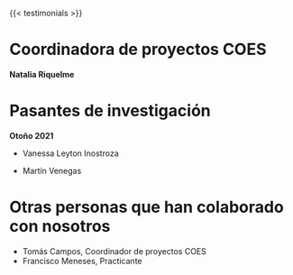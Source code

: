 ---
---
{{< testimonials >}}

# Coordinadora de proyectos COES

**Natalia Riquelme** <a href = "mailto:nzriquelme@uc.cl" ><i class="fas fa-envelope-open-text"></i></a>

# Pasantes de investigación

**Otoño 2021**

- Vanessa Leyton Inostroza <a href = "mailto:van.leyton@gmail.com " ><i class="fas fa-envelope-open-text"></i></a>

- Martín Venegas <a href = "mailto:martin.venegas@ug.uchile.cl " ><i class="fas fa-envelope-open-text"></i></a>


# Otras personas que han colaborado con nosotros

- Tomás Campos, Coordinador de proyectos COES
- Francisco Meneses, Practicante
